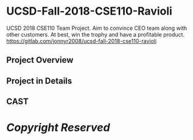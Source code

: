 # UCSD-Fall-2018-CSE110-Ravioli
UCSD 2018 CSE110 Team Project. Aim to convince CEO team along with other customers. At best, win the trophy and have a profitable product.
https://gitlab.com/jonnyr2008/ucsd-fall-2018-cse110-ravioli  
## Project Overview  

## Project in Details  

## CAST  

# *Copyright Reserved*  
